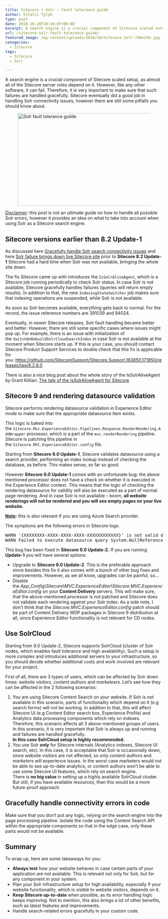 ```yaml
---
title: Sitecore + Solr – fault tolerance guide
author: Vitalii Tylyk
type: post
date: 2018-10-28T19:34:07+00:00
excerpt: A search engine is a crucial component of Sitecore scaled setup, as almost all of the Sitecore server roles depend on it. However, like any other software, it can fail. Therefore, it is very important to make sure that such failures are handled gracefully. Sitecore eventually did a good job in handling Solr connectivity issues, however there are still some pitfalls you should know about.
url: /sitecore-solr-fault-tolerance-guide/
featured_image: /wp-content/uploads/2018/10/Sitecore-Solr-740x294.jpg
categories:
  - Sitecore
tags:
  - Sitecore
  - Solr

---
```

A search engine is a crucial component of Sitecore scaled setup, as almost all of the Sitecore server roles depend on it. However, like any other software, it can fail.&nbsp;Therefore, it is very important to make sure that such failures are handled gracefully. Sitecore eventually did a good job in handling Solr connectivity issues, however there are still some pitfalls you should know about.

<div class="wp-block-image">
  <figure class="aligncenter"><img loading="lazy" width="746" height="296" src="https://i0.wp.com/blog.vitaliitylyk.com/wp-content/uploads/2018/10/Sitecore-Solr.jpg?resize=746%2C296&#038;ssl=1" alt="Solr fault tolerance guilde" class="wp-image-425" srcset="https://i0.wp.com/blog.vitaliitylyk.com/wp-content/uploads/2018/10/Sitecore-Solr.jpg?w=746&ssl=1 746w, https://i0.wp.com/blog.vitaliitylyk.com/wp-content/uploads/2018/10/Sitecore-Solr.jpg?resize=300%2C119&ssl=1 300w, https://i0.wp.com/blog.vitaliitylyk.com/wp-content/uploads/2018/10/Sitecore-Solr.jpg?resize=740%2C294&ssl=1 740w" sizes="(max-width: 746px) 100vw, 746px" data-recalc-dims="1" /></figure>
</div>

<span style="text-decoration: underline;">Disclaimer</span>: this post is not an ultimate guide on how to handle all possible Solr errors, however it provides an idea on what to take into account when using Solr as a Sitecore search engine.

## Sitecore versions earlier than 8.2 Update-1

As discussed here&nbsp;<a href="https://sitecore.stackexchange.com/questions/2993/gracefully-handle-solr-search-connectivity-issues" target="_blank" rel="noreferrer noopener">Gracefully handle Solr search connectivity issues</a> and here <a href="https://blogs.perficientdigital.com/2017/02/07/solr-failure-brings-down-live-sitecore-site/" target="_blank" rel="noreferrer noopener">Solr failure brings down live Sitecore site</a>&nbsp;prior to **Sitecore 8.2 Update-1** Sitecore had a hard time when Solr was not available, bringing the whole site down.&nbsp;

The fix Sitecore came up with introduces the `IsSolrAliveAgent`, which is a Sitecore job running periodically to check Solr status. In case Solr is not available, Sitecore gracefully handles failures (queries will return empty results). In addition to that, the new&nbsp;`IndexingStateSwitcher`&nbsp;job makes sure that indexing operations are suspended, while Solr is not available.  


As soon as Solr becomes available, everything gets back to normal.&nbsp;For the record, the issue reference numbers are 391039 and 94024.

Eventually, in newer Sitecore releases, Solr fault handling became better and better. However, there are&nbsp;still some specific cases where issues might pop up. For example, there is an issue with initialization of the&nbsp;`SwitchOnRebuildSolrCloudSearchIndex`&nbsp;in case Solr is not available at the moment when Sitecore starts up. If this is your case, you should contact Sitecore Product Support Services to double check that this fix is applicable for you:&nbsp;<a href="https://github.com/SitecoreSupport/Sitecore.Support.163850.171950/releases/tag/8.2.6.0" target="_blank" rel="noreferrer noopener">https://github.com/SitecoreSupport/Sitecore.Support.163850.171950/releases/tag/8.2.6.0</a>

There is also a nice blog post about the whole story of the IsSolrAliveAgent by Grant Killian:&nbsp;<a href="https://grantkillian.wordpress.com/2018/09/28/the-tale-of-the-issolraliveagent-for-sitecore/" target="_blank" rel="noreferrer noopener">The tale of the IsSolrAliveAgent for Sitecore</a>

## Sitecore 9 and rendering datasource validation

Sitecore performs rendering datasource validation in Experience Editor mode to make sure that the appropriate datasource item exists.

This logic is baked into the&nbsp;`Sitecore.Mvc.ExperienceEditor.Pipelines.Response.RenderRendering.AddWrapper` processor, which is a part of the&nbsp;`mvc.renderRendering` pipeline. Sitecore is patching this pipeline in the&nbsp;`Sitecore.MVC.ExperienceEditor.config`&nbsp;file.

Starting from **Sitecore 9.0 Update-1**, Sitecore validates datasource using a search provider, performing an index lookup instead of checking the database, as before. This makes sense, so far so good.

However **Sitecore 9.0 Update-1** comes with an unfortunate bug: the above mentioned processor does not have a check on whether it is executed in the Experience Editor context. This means that the logic of checking the rendering datasource for validity will also be executed as a part of normal page rendering. And in case Solr is not available &#8211; boom, **all website renderings will not be rendered and you will see empty pages on your live website.**

<span style="text-decoration: underline;"><strong>Note</strong></span>**:** this is also relevant if you are using Azure Search provider.

The symptoms are the following errors in Sitecore logs:

<pre class="wp-block-preformatted">WARN '{XXXXXXXX-XXXX-XXXX-XXXX-XXXXXXXXXXXX}' is not valid datasource for master or user does not have permissions to access.<br />WARN Failed to execute datasource query System.NullReferenceException: Object reference not set to an instance of an object.</pre>

This bug has been fixed in **Sitecore 9.0 Update-2.**&nbsp;If you are running **Update-1**&nbsp;you will have several options:

  * Upgrade to&nbsp;**Sitecore 9.0 Update-2**. This is the preferable approach since besides this fix it also comes with a bunch of other bug fixes and improvements. However, as we all know, upgrades can be painful, so&#8230;
  * Disable the&nbsp;_App_Config\Sitecore\MVC.ExperienceEditor\Sitecore.MVC.ExperienceEditor.config_&nbsp;on your **Content Delivery** servers. This will make sure, that the above-mentioned processor is not patched and Sitecore does not validate each rendering against your Solr index. As a side note, I don&#8217;t think that the&nbsp;_Sitecore.MVC.ExperienceEditor.config_ patch should be part of Content Delivery WDP packages in Sitecore 9 distribution at all, since Experience Editor functionality is not relevant for CD nodes.

## Use SolrCloud

Starting from 9.0 Update-2, Sitecore supports SolrCloud (cluster of Solr nodes, which enables fault tolerance and high availability). Such a&nbsp;setup is more complex and introduces additional servers to your infrastructure, so you should decide whether additional costs and work involved are relevant for your project.

First of all, there are 3 types of users, which can be affected by Solr down times: _website visitors_, _content authors_ and _marketeers_. Let&#8217;s see how they can be affected in the 2 following scenarios:

  1. You are using Sitecore Content Search on your website. If Solr is not available in this scenario, parts of functionality which depend on it (e.g search forms) will not be working. In addition to that, this will affect Sitecore UI (e.g Content Editor search box, Experience Profile) and Analytics data processing components which rely on indexes. Therefore, this scenario affects all 3 above-mentioned groups of users. In this scenario, it is very important that Solr is always up and running and failures are handled gracefully.  
     **In this case SolrCloud setup is highly recommended.**
  2. You use Solr **only** for Sitecore internals (Analytics indexes, Sitecore UI search, etc). In this case, it is acceptable that Solr is occasionally down, since website visitors are not affected, so only _content authors_ and _marketers_ will experience issues. In the worst case marketers would not be able to see up-to-date analytics, or content authors won&#8217;t be able to use some Sitecore UI features, which rely on search engine.  
    There is **no big value** in setting up a highly available SolrCloud cluster. But still, if you have available resources, than this would be a more future-proof approach.

## Gracefully handle connectivity errors in code

Make sure that you don&#8217;t put any logic, relying on the search engine into the page processing pipeline. Isolate the code using the Content Search API within the appropriate components so that in the edge case, only these parts would not be available.

## Summary

To wrap up, here are some takeaways for you:

  * **Always test** how your website behaves in case certain parts of your application are not available. This is relevant not only for Solr, but for any component in your system.
  * Plan your Solr infrastructure setup for high availability, especially if your website functionality, which is visible to website visitors, depends on it.
  * **Keep Sitecore up-to-date** when possible, as its error handling logic keeps improving. Not to mention, this also brings a lot of other benefits, such as latest features and improvements.
  * Handle search-related errors gracefully in your custom code.